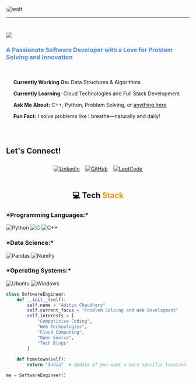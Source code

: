 <!-- Profile Header -->
<img src="wolf.png" alt="wolf" style="border-radius: 10px;"/>
<hr>
<h1>
    <img src="https://readme-typing-svg.herokuapp.com/?font=Righteous&size=35&center=true&vCenter=true&width=500&height=70&duration=2000&lines=Hi+There!+🐺;+I'm+Aditya+Chaudhary!;" />
</h1>

<h3 style="color:#4A90E2; font-weight: bold;">
    A Passionate Software Developer with a Love for Problem Solving and Innovation
</h3>

<!-- About Section -->
<div style="display: flex; align-items: center; gap: 20px; padding: 20px;">
    <div>
        <p><strong>Currently Working On:</strong> Data Structures & Algorithms</p>
        <p><strong>Currently Learning:</strong> Cloud Technologies and Full Stack Development</p>
        <p><strong>Ask Me About:</strong> C++, Python, Problem Solving, or <a href="https://github.com/adityachdry5112">anything here</a></p>
        <p><strong>Fun Fact:</strong> I solve problems like I breathe—naturally and daily!</p>
    </div>
</div>

<!-- Let's Connect Section -->
<h2 style="margin-top: 40px;">Let's Connect!</h2>

<div style="display: flex; justify-content: center; gap: 15px; padding: 10px;">
    <a href="https://www.linkedin.com/in/aditya-chaudhary-61914a299/" target="_blank">
        <img src="https://img.shields.io/badge/LinkedIn-0077B5?style=for-the-badge&logo=linkedin&logoColor=white" alt="LinkedIn"/>
    </a>
    <a href="https://github.com/adityachdry5112" target="_blank">
        <img src="https://img.shields.io/badge/GitHub-100000?style=for-the-badge&logo=github&logoColor=white" alt="GitHub"/>
    </a>
    <a href="https://leetcode.com/u/Aditya_2705/" target="_blank">
        <img src="https://img.shields.io/badge/LeetCode-FFA116?style=for-the-badge&logo=leetcode&logoColor=black" alt="LeetCode"/>
    </a>
</div>

<!-- Tech Stack Section -->
<h2 align="center" style="margin-top: 40px;">💻 Tech <span style="color:#FF9100">Stack</span></h2>

<!-- Programming Languages -->
<h3>*Programming Languages:*</h3>
<img src="https://img.shields.io/badge/Python-3670A0?style=for-the-badge&logo=python&logoColor=ffdd54" alt="Python"/>
<img src="https://img.shields.io/badge/C-%2300599C.svg?style=for-the-badge&logo=c&logoColor=white" alt="C"/>
<img src="https://img.shields.io/badge/C++-%2300599C.svg?style=for-the-badge&logo=c%2B%2B&logoColor=white" alt="C++"/>

<!-- Data Science -->
<h3>*Data Science:*</h3>
<img src="https://img.shields.io/badge/pandas-150458.svg?style=for-the-badge&logo=pandas&logoColor=white" alt="Pandas"/>
<img src="https://img.shields.io/badge/numpy-013243.svg?style=for-the-badge&logo=numpy&logoColor=white" alt="NumPy"/>

<!-- Operating Systems -->
<h3>*Operating Systems:*</h3>
<img src="https://img.shields.io/badge/Ubuntu-E95420?style=for-the-badge&logo=ubuntu&logoColor=white" alt="Ubuntu"/>
<img src="https://img.shields.io/badge/Windows-0078D6?style=for-the-badge&logo=windows&logoColor=white" alt="Windows"/>

<!-- Python Bio Section -->
```python
class SoftwareEngineer:
    def __init__(self):
        self.name = "Aditya Chaudhary"
        self.current_focus = "Problem Solving and Web Development"
        self.interests = [
            "Competitive Coding",
            "Web Technologies",
            "Cloud Computing",
            "Open Source",
            "Tech Blogs"
        ]
    
    def hometown(self):
        return "India"  # Update if you want a more specific location

me = SoftwareEngineer()

